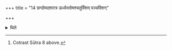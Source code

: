 +++
title = "14 छन्दोमदशरात्र ऊर्ध्वस्तोमश्चतुर्विंशम् पञ्चविंशन्"

+++

<details><summary>थिते</summary>

14. The Chandoma-ten-day-period should have increasing stomas in its days: twenty-four-versed, twenty-five-versed, two twenty-eight-versed-days, thirty-versed, thirty-two-versed, thirty-six-versed, forty-versed, forty-four-versed, forty-eight versed days.[^1]  

[^1]: Cotrast Sūtra 8 above.  
</details>
